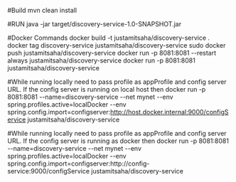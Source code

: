 #Build
mvn clean install

#RUN
java -jar target/discovery-service-1.0-SNAPSHOT.jar

#Docker Commands
docker build -t justamitsaha/discovery-service .
docker tag discovery-service  justamitsaha/discovery-service
sudo docker push justamitsaha/discovery-service
docker run -p 8081:8081 --restart always justamitsaha/discovery-service
docker run -p 8081:8081 justamitsaha/discovery-service

#While running locally need to pass profile as appProfile and config server URL. If the config server is running on local host then
docker run -p 8081:8081 --name=discovery-service --net mynet --env spring.profiles.active=localDocker --env spring.config.import=configserver:http://host.docker.internal:9000/configService justamitsaha/discovery-service


#While running locally need to pass profile as appProfile and config server URL. If the config server is running as docker then
docker run -p 8081:8081 --name=discovery-service --net mynet --env spring.profiles.active=localDocker --env spring.config.import=configserver:http://config-service:9000/configService justamitsaha/discovery-service